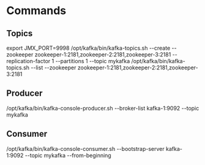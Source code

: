 # Commands

## Topics
export JMX_PORT=9998
/opt/kafka/bin/kafka-topics.sh --create --zookeeper zookeeper-1:2181,zookeeper-2:2181,zookeeper-3:2181 --replication-factor 1 --partitions 1 --topic mykafka
/opt/kafka/bin/kafka-topics.sh --list --zookeeper zookeeper-1:2181,zookeeper-2:2181,zookeeper-3:2181

## Producer
/opt/kafka/bin/kafka-console-producer.sh --broker-list kafka-1:9092 --topic mykafka

## Consumer
/opt/kafka/bin/kafka-console-consumer.sh --bootstrap-server kafka-1:9092 --topic mykafka --from-beginning
